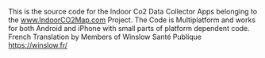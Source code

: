 This is the source code for the Indoor Co2 Data Collector Apps belonging to the www.IndoorCO2Map.com Project. The Code is Multiplatform and works for both Android and iPhone with small parts of platform dependent code.
French Translation by Members of Winslow Santé Publique https://winslow.fr/



